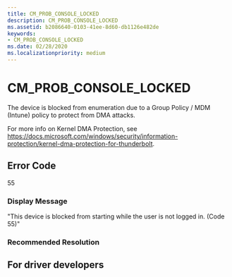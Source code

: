 ```yaml
---
title: CM_PROB_CONSOLE_LOCKED
description: CM_PROB_CONSOLE_LOCKED
ms.assetid: b2086640-0103-41ee-8d60-db1126e482de
keywords:
- CM_PROB_CONSOLE_LOCKED
ms.date: 02/28/2020
ms.localizationpriority: medium
---
```


# CM_PROB_CONSOLE_LOCKED

The device is blocked from enumeration due to a Group Policy / MDM (Intune) policy to protect from DMA attacks.

For more info on Kernel DMA Protection, see https://docs.microsoft.com/windows/security/information-protection/kernel-dma-protection-for-thunderbolt.



## Error Code

55

### Display Message

"This device is blocked from starting while the user is not logged in. (Code 55)"


### Recommended Resolution


## For driver developers

